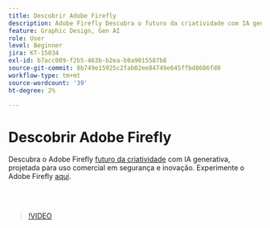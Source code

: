 ```yaml
---
title: Descobrir Adobe Firefly
description: Adobe Firefly Descubra o futuro da criatividade com IA generativa
feature: Graphic Design, Gen AI
role: User
level: Beginner
jira: KT-15034
exl-id: b7acc009-f2b5-463b-b2ea-b0a9015587b8
source-git-commit: 8b749e15925c2fab02ee84749e645ffbd8686fd0
workflow-type: tm+mt
source-wordcount: '39'
ht-degree: 2%

---
```


# Descobrir Adobe Firefly

Descubra o Adobe Firefly [futuro da criatividade](https://www.adobe.com/products/firefly/discover/how-ai-changes-creative-work.html) com IA generativa, projetada para uso comercial em segurança e inovação. Experimente o Adobe Firefly [aqui](https://firefly.adobe.com/).

<br> 

>[!VIDEO](https://video.tv.adobe.com/v/3427606?quality=12&learn=on&hidetitle=true)
